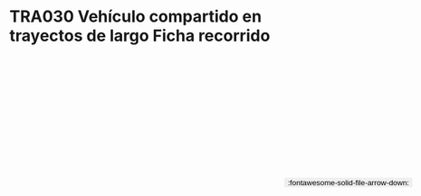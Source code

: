 
# TRA030  Vehículo compartido en trayectos de largo Ficha recorrido

<a href='../TRA030  Vehículo compartido en trayectos de largo Ficha recorrido.pdf' download>
<button class='md-button -primary' 
id='download-btn' style="position: fixed; top: 10%; right: 20px; 
        transform: translateY(-50%); z-index: 1000;  border: none; ">
:fontawesome-solid-file-arrow-down: 
</button>
</a>

<div 
    id='../TRA030  Vehículo compartido en trayectos de largo Ficha recorrido.pdf' 
    data-pdf-url='../TRA030  Vehículo compartido en trayectos de largo Ficha recorrido.pdf'
    style=' width: 100%; height: auto;overflow: auto;'>
</div>

